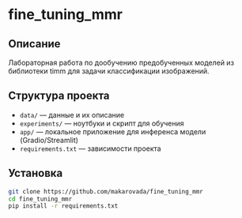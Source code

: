 # fine_tuning_mmr

## Описание
Лабораторная работа по дообучению предобученных моделей из библиотеки timm для задачи классификации изображений.

## Структура проекта
- `data/` — данные и их описание
- `experiments/` — ноутбуки и скрипт для обучения
- `app/` — локальное приложение для инференса модели (Gradio/Streamlit)
- `requirements.txt` — зависимости проекта

## Установка
```bash
git clone https://github.com/makarovada/fine_tuning_mmr
cd fine_tuning_mmr
pip install -r requirements.txt
